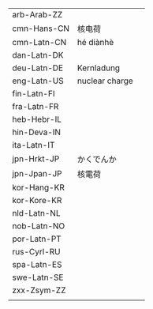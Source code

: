 | | | |
|-|-|-|
| arb-Arab-ZZ |  |  |
| cmn-Hans-CN | 核电荷 |  |
| cmn-Latn-CN | hé diànhè |  |
| dan-Latn-DK |  |  |
| deu-Latn-DE | Kernladung |  |
| eng-Latn-US | nuclear charge |  |
| fin-Latn-FI |  |  |
| fra-Latn-FR |  |  |
| heb-Hebr-IL |  |  |
| hin-Deva-IN |  |  |
| ita-Latn-IT |  |  |
| jpn-Hrkt-JP | かくでんか |  |
| jpn-Jpan-JP | 核電荷 |  |
| kor-Hang-KR |  |  |
| kor-Kore-KR |  |  |
| nld-Latn-NL |  |  |
| nob-Latn-NO |  |  |
| por-Latn-PT |  |  |
| rus-Cyrl-RU |  |  |
| spa-Latn-ES |  |  |
| swe-Latn-SE |  |  |
| zxx-Zsym-ZZ |  |  |
|  |  |  |
